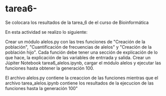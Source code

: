 # tarea6-
Se colocara los resultados de la tarea_6 de el curso  de Bioinformática

En esta actividad se realizo  lo siguiente: 

Crear un módulo alelos.py con las tres funciones de "Creación de la población", "Cuantificación de frecuencias de alelos" y "Creación de la población hijo". Cada función debe tener una sección de explicación de lo que hace, la explicación de las variables de entrrada y salida.
Crear un Júpiter Notebook tarea6_alelos.ipynb, cargar el módulo alelos y ejecutar las funciones hasta obtener la generación 100.

El archivo alelos.py contiene la creaccion de las funciones mientras que el archivo tarea_alelos.ipynb contiene los resultados de la ejecucion de las funciones hasta la generación 100"

